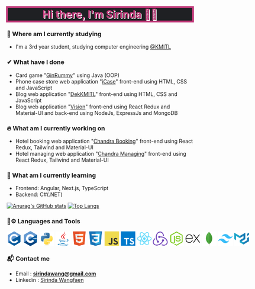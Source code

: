 <h1 align="center" style="color:#c13879;background-color:#1f2023;border-style:solid;outline:2px solid;text-shadow: 2px 2px 0px White;"> Hi there, I'm Sirinda 👋😄</h1>

### 🏫 Where am I currently studying
- I'm a 3rd year student, studying computer engineering [@KMITL](https://www.kmitl.ac.th)

### ✔ What have I done
- Card game "[GinRummy](https://github.com/SirindaW/GinRummy.git)" using Java (OOP) 
- Phone case store web application "[iCase](https://github.com/SirindaW/DataStructProject.git)" front-end using HTML, CSS and JavaScript
- Blog web application "[DekKMITL](https://github.com/SirindaW/DekKMITL-webapp.git)" front-end using HTML, CSS and JavaScript
- Blog web application "[Vision](https://github.com/SirindaW/myWebApp.git)" front-end using React Redux and Material-UI and back-end using NodeJs, ExpressJs and MongoDB

### 🔥 What am I currently working on
- Hotel booking web application "[Chandra Booking](https://github.com/SirindaW/chandra-booking-webapp-frontend.git)" front-end using React Redux, Tailwind and Material-UI
- Hotel managing web application "[Chandra Managing](https://github.com/SirindaW/chandra-management-webapp-frontend.git)" front-end using React Redux, Tailwind and Material-UI

### 🌱 What am I currently learning
- Frontend: Angular, Next.js, TypeScript
- Backend: C#(.NET)

[![Anurag's GitHub stats](https://github-readme-stats.vercel.app/api?username=SirindaW&show_icons=true&theme=dracula&hide_border=true)](https://github.com/anuraghazra/github-readme-stats)
[![Top Langs](https://github-readme-stats.vercel.app/api/top-langs/?username=SirindaW&layout=compact&theme=dracula&hide_border=true&langs_count=6)](https://github.com/anuraghazra/github-readme-stats)

### 🧰⚙ Languages and Tools

<div style="display:flex;">
  <img src="https://github.com/devicons/devicon/blob/master/icons/c/c-original.svg" title="C" alt="C" width="40" height="40"/>&nbsp;
  <img src="https://github.com/devicons/devicon/blob/master/icons/cplusplus/cplusplus-original.svg" title="Cpp" alt="Cpp" width="40" height="40"/>&nbsp;
  <img src="https://github.com/devicons/devicon/blob/master/icons/python/python-original.svg" title="Python" alt="Python" width="40" height="40" />&nbsp;
  <img src="https://github.com/devicons/devicon/blob/master/icons/java/java-original.svg" title="Java" alt="Java" width="40" height="40"/>&nbsp;
  <img src="https://github.com/devicons/devicon/blob/master/icons/html5/html5-original.svg" title="html" alt="html" width="40" height="40"/>&nbsp;
  <img src="https://github.com/devicons/devicon/blob/master/icons/css3/css3-original.svg" title="css" alt="css" width="40" height="40"/>&nbsp;
  <img src="https://github.com/devicons/devicon/blob/master/icons/javascript/javascript-original.svg" title="JS" alt="JS" width="40" height="40"/>&nbsp;
  <img src="https://github.com/devicons/devicon/blob/master/icons/typescript/typescript-original.svg" title="TS" alt="TS" width="40" height="40"/>&nbsp;
  <img src="https://github.com/devicons/devicon/blob/master/icons/react/react-original.svg" title="react" alt="react" width="40" height="40"/>&nbsp;
  <img src="https://github.com/devicons/devicon/blob/master/icons/redux/redux-original.svg" title="redux" alt="redux" width="40" height="40"/>&nbsp;
  <img src="https://github.com/devicons/devicon/blob/master/icons/nodejs/nodejs-original.svg" title="nodeJS" alt="nodeJS" width="40" height="40"/>&nbsp;
  <img src="https://github.com/devicons/devicon/blob/master/icons/express/express-original.svg" title="ex" alt="ex" width="40" height="40"/>&nbsp;
  <img src="https://github.com/devicons/devicon/blob/master/icons/mongodb/mongodb-original.svg" title="mongo" alt="mongo" width="40" height="40"/>&nbsp;
  <img src="https://github.com/devicons/devicon/blob/master/icons/tailwindcss/tailwindcss-plain.svg" title="tailwind" alt="tailwind" width="40" height="40"/>&nbsp;
  <img src="https://github.com/devicons/devicon/blob/master/icons/materialui/materialui-original.svg" title="mui" alt="mui" width="40" height="40"/>&nbsp;
</div>

### 📬 Contact me
- Email : **sirindawang@gmail.com**
- Linkedin : [Sirinda Wangfaen](https://www.linkedin.com/in/sirinda-wangfaen-48b0a524b/)
